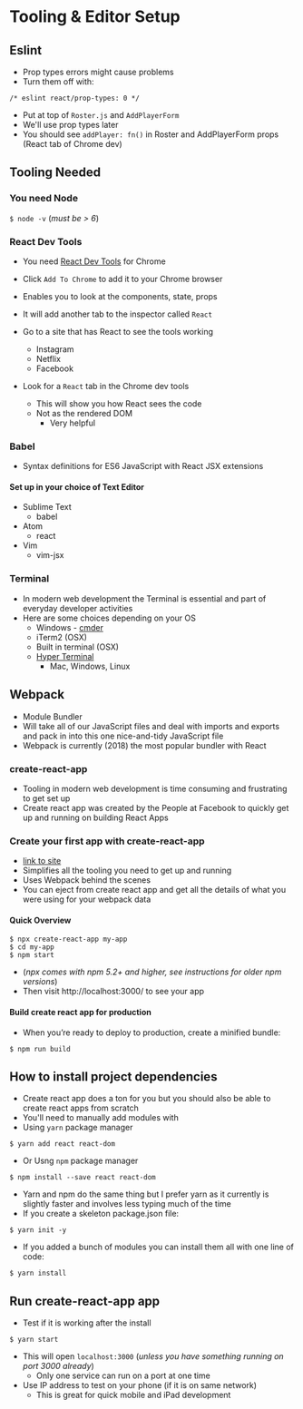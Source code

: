 # Tooling & Editor Setup

## Eslint
* Prop types errors might cause problems
* Turn them off with:

`/* eslint react/prop-types: 0 */`

* Put at top of `Roster.js` and `AddPlayerForm`
* We'll use prop types later
* You should see `addPlayer: fn()` in Roster and AddPlayerForm props (React tab of Chrome dev)

## Tooling Needed
### You need Node
`$ node -v` (_must be > 6_)

### React Dev Tools
* You need [React Dev Tools](https://chrome.google.com/webstore/detail/react-developer-tools/fmkadmapgofadopljbjfkapdkoienihi) for Chrome

* Click `Add To Chrome` to add it to your Chrome browser
* Enables you to look at the components, state, props
* It will add another tab to the inspector called `React`
* Go to a site that has React to see the tools working
    - Instagram
    - Netflix
    - Facebook
* Look for a `React` tab in the Chrome dev tools
    - This will show you how React sees the code
    - Not as the rendered DOM
        + Very helpful

### Babel
* Syntax definitions for ES6 JavaScript with React JSX extensions

#### Set up in your choice of Text Editor
* Sublime Text
    - babel
* Atom
    - react
* Vim
    - vim-jsx

### Terminal
* In modern web development the Terminal is essential and part of everyday developer activities
* Here are some choices depending on your OS
    - Windows - [cmder](http://cmder.net/)
    - iTerm2 (OSX)
    - Built in terminal (OSX)
    - [Hyper Terminal](https://hyper.is/)
        + Mac, Windows, Linux

## Webpack
* Module Bundler
* Will take all of our JavaScript files and deal with imports and exports and pack in into this one nice-and-tidy JavaScript file
* Webpack is currently (2018) the most popular bundler with React

### create-react-app
* Tooling in modern web development is time consuming and frustrating to get set up
* Create react app was created by the People at Facebook to quickly get up and running on building React Apps

### Create your first app with create-react-app
* [link to site](https://github.com/facebook/create-react-app)
* Simplifies all the tooling you need to get up and running
* Uses Webpack behind the scenes
* You can eject from create react app and get all the details of what you were using for your webpack data

#### Quick Overview
```
$ npx create-react-app my-app
$ cd my-app
$ npm start
```

* (_npx comes with npm 5.2+ and higher, see instructions for older npm versions_)
* Then visit http://localhost:3000/ to see your app

#### Build create react app for production
* When you’re ready to deploy to production, create a minified bundle:

`$ npm run build`

## How to install project dependencies
* Create react app does a ton for you but you should also be able to create react apps from scratch
* You'll need to manually add modules with
* Using `yarn` package manager

`$ yarn add react react-dom`

* Or Usng `npm` package manager

`$ npm install --save react react-dom`

* Yarn and npm do the same thing but I prefer yarn as it currently is slightly faster and involves less typing much of the time
* If you create a skeleton package.json file:

`$ yarn init -y`

* If you added a bunch of modules you can install them all with one line of code:

`$ yarn install`

## Run create-react-app app
* Test if it is working after the install

`$ yarn start`

* This will open `localhost:3000` (_unless you have something running on port 3000 already_)
    - Only one service can run on a port at one time
* Use IP address to test on your phone (if it is on same network)
    - This is great for quick mobile and iPad development
